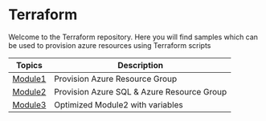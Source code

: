 # Terraform
Welcome to the Terraform repository. Here you will find samples which can be used to provision azure resources using Terraform scripts

| Topics | Description |
| --- | --- |
| [Module1](https://github.com/nidhisht/Terraform/tree/master/Demo/Module1) | Provision Azure Resource Group |
| [Module2](https://github.com/nidhisht/Terraform/tree/master/Demo/Module2) | Provision Azure SQL & Azure Resource Group|
| [Module3](https://github.com/nidhisht/Terraform/tree/master/Demo/Module3) | Optimized Module2 with variables|
